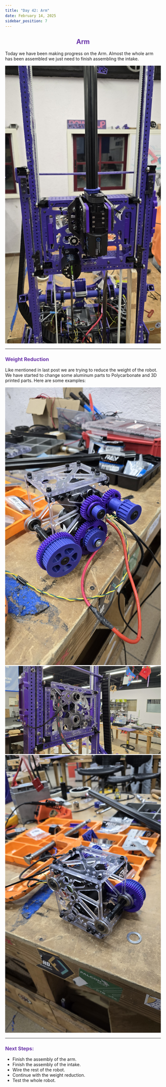 ```yaml
---
title: "Day 42: Arm"
date: February 14, 2025
sidebar_position: 7
---
```


<div align="center">

## <b><span style="color:#6b35aa">Arm</span></b>

</div>

Today we have been making progress on the Arm. Almost the whole arm has been assembled we just need to finish assembling the intake.

<div align="center">

![Arm](<Arm%20(4).jpg>)

</div>

<hr></hr>

### <b><span style="color:#6b35aa">Weight Reduction</span></b>

Like mentioned in last post we are trying to reduce the weight of the robot. We have started to change some aluminum parts to Polycarbonate and 3D printed parts. Here are some examples:

<div align="center">

![Arm](<Arm%20(1).jpg>)
![Arm](<Arm%20(2).jpg>)
![Arm](<Arm%20(3).jpg>)

</div>

<hr></hr>

### <b><span style="color:#6b35aa">Next Steps:</span></b>

- Finish the assembly of the arm.
- Finish the assembly of the intake.
- Wire the rest of the robot.
- Continue with the weight reduction.
- Test the whole robot.
